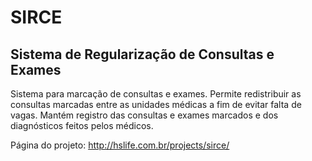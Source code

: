 SIRCE
=====

Sistema de Regularização de Consultas e Exames
----------------------------------------------

Sistema para marcação de consultas e exames. Permite redistribuir as consultas marcadas entre as unidades médicas a fim de evitar falta de vagas. Mantém registro das consultas e exames marcados e dos diagnósticos feitos pelos médicos.

Página do projeto: http://hslife.com.br/projects/sirce/

